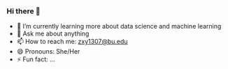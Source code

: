 ### Hi there 👋



- 🌱 I’m currently learning more about data science and machine learning
- 💬 Ask me about anything
- 📫 How to reach me: zxy1307@bu.edu
- 😄 Pronouns: She/Her
- ⚡ Fun fact: ...


